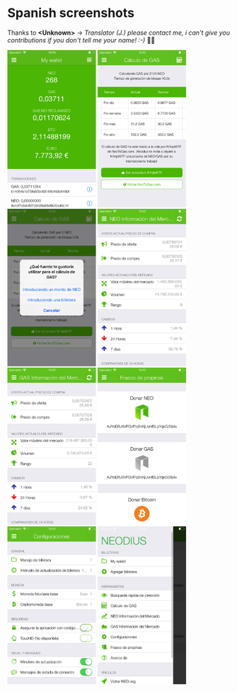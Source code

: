 # Spanish screenshots
Thanks to **&lt;Unknown&gt;** -> *Translator (J.) please contact me, i can't give you contributions if you don't tell me your name! :-)* 🍺🐻

<img src="screen-wallet.png" width="200" alt="Wallet view"> <img src="screen-gas-calculation.png" width="200" alt="Wallet view"> <img src="screen-gas-calculation-input.png" width="200" alt="Wallet view">  <img src="screen-neo-market-info.png" width="200" alt="Wallet view"> <img src="screen-gas-market-info.png" width="200" alt="Wallet view"> <img src="screen-tip-jar.png" width="200" alt="Wallet view"> <img src="screen-settings.png" width="200" alt="Wallet view"> <img src="screen-menu.png" width="200" alt="Wallet view">
